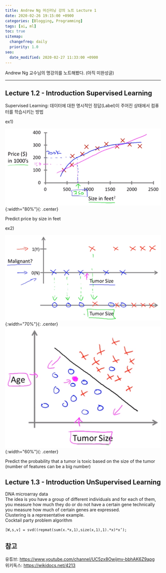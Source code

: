 ```yaml
---
title: Andrew Ng 머신러닝 강의 노트 Lecture 1
date: 2020-02-26 19:15:00 +0900
categories: [Blogging, Programming]
tags: [ai, ml]
toc: true
sitemap:
  changefreq: daily
  priority: 1.0
seo:
  date_modified: 2020-02-27 11:33:00 +0900
---
```


Andrew Ng 교수님의 명강의를 노트해봤다. (아직 미완성글)

***

## **Lecture 1.2 - Introduction Supervised Learning**

Supervised Learning: 데이터에 대한 명시적인 정답(Label)이 주어진 상태에서 컴퓨터를 학습시키는 방법

ex1)

![price](/images/posts/2020-02-26-ai/price.png){:width="80%"}{: .center}

Predict price by size in feet

ex2)

![tumor1](/images/posts/2020-02-26-ai/tumor1.png){:width="70%"}{: .center}
![tumor2](/images/posts/2020-02-26-ai/tumor2.png){:width="60%"}{: .center}

Predict the probability that a tumor is toxic based on the size of the tumor
(number of features can be a big number)

## **Lecture 1.3 - Introduction UnSupervised Learning**

DNA microarray data<br>
The idea is you have a group of different individuals and for each of them, you measure how much they do or do not have a certain gene technically you measure how much of certain genes are expressed.<br>
Clustering is a representative example.<br>
Cocktail party problem algorithm<br>
```
[W,s,v] = svd((repmat(sum(x.*x,1),size(x,1),1).*x)*x’);
```

## **참고**
유튜브: <https://www.youtube.com/channel/UC5zx8Owijmv-bbhAK6Z9apg><br>
위키독스: <https://wikidocs.net/4213>